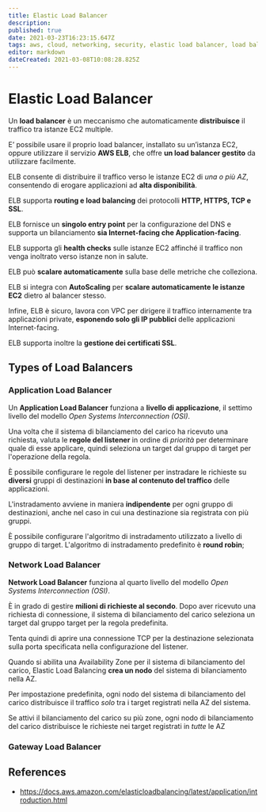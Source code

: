 ```yaml
---
title: Elastic Load Balancer
description: 
published: true
date: 2021-03-23T16:23:15.647Z
tags: aws, cloud, networking, security, elastic load balancer, load balancer
editor: markdown
dateCreated: 2021-03-08T10:08:28.825Z
---
```


# Elastic Load Balancer

Un **load balancer** è un meccanismo che automaticamente **distribuisce** il traffico tra istanze EC2 multiple.

E’ possibile usare il proprio load balancer, installato su un’istanza EC2, oppure utilizzare il servizio **AWS ELB**, che offre **un load balancer gestito** da utilizzare facilmente.

ELB consente di distribuire il traffico verso le istanze EC2 di _una o più AZ_, consentendo di erogare applicazioni ad **alta disponibilità**.

ELB supporta **routing e load balancing** dei protocolli **HTTP, HTTPS, TCP e SSL**.

ELB fornisce un **singolo entry point** per la configurazione del DNS e supporta un bilanciamento **sia Internet-facing che Application-facing**.

ELB supporta gli **health checks** sulle istanze EC2 affinché il traffico non venga inoltrato verso istanze non in salute.

ELB può **scalare automaticamente** sulla base delle metriche che colleziona.

ELB si integra con **AutoScaling** per **scalare automaticamente le istanze EC2** dietro al balancer stesso.

Infine, ELB è sicuro, lavora con VPC per dirigere il traffico internamente tra applicazioni private, **esponendo solo gli IP pubblici** delle applicazioni Internet-facing.

ELB supporta inoltre la **gestione dei certificati SSL**.

## Types of Load Balancers

### Application Load Balancer

Un **Application Load Balancer** funziona a **livello di applicazione**, il settimo livello del modello _Open Systems Interconnection (OSI)_.

Una volta che il sistema di bilanciamento del carico ha ricevuto una richiesta, valuta le **regole del listener** in ordine di _priorità_ per determinare quale di esse applicare, quindi seleziona un target dal gruppo di target per l'operazione della regola.

È possibile configurare le regole del listener per instradare le richieste su **diversi** gruppi di destinazioni **in base al contenuto del traffico** delle applicazioni.

L'instradamento avviene in maniera **indipendente** per ogni gruppo di destinazioni, anche nel caso in cui una destinazione sia registrata con più gruppi.

È possibile configurare l'algoritmo di instradamento utilizzato a livello di gruppo di target. 
L'algoritmo di instradamento predefinito è **round robin**;

### Network Load Balancer

**Network Load Balancer** funziona al quarto livello del modello _Open Systems Interconnection (OSI)_.

È in grado di gestire **milioni di richieste al secondo**. Dopo aver ricevuto una richiesta di connessione, il sistema di bilanciamento del carico seleziona un target dal gruppo target per la regola predefinita. 

Tenta quindi di aprire una connessione TCP per la destinazione selezionata sulla porta specificata nella configurazione del listener.

Quando si abilita una Availability Zone per il sistema di bilanciamento del carico, Elastic Load Balancing **crea un nodo** del sistema di bilanciamento nella AZ.

Per impostazione predefinita, ogni nodo del sistema di bilanciamento del carico distribuisce il traffico _solo_ tra i target registrati nella AZ del sistema.

Se attivi il bilanciamento del carico su più zone, ogni nodo di bilanciamento del carico distribuisce le richieste nei target registrati in _tutte_ le AZ

### Gateway Load Balancer



## References
- https://docs.aws.amazon.com/elasticloadbalancing/latest/application/introduction.html